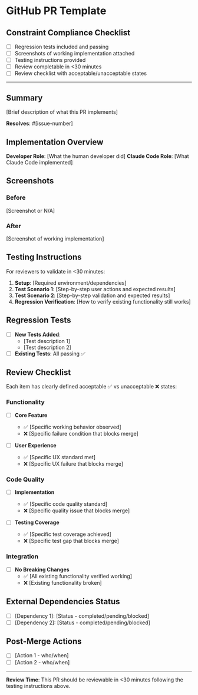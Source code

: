 # GitHub PR Template

## Constraint Compliance Checklist
- [ ] Regression tests included and passing
- [ ] Screenshots of working implementation attached
- [ ] Testing instructions provided
- [ ] Review completable in <30 minutes
- [ ] Review checklist with acceptable/unacceptable states

---

## Summary
[Brief description of what this PR implements]

**Resolves**: #[issue-number]

## Implementation Overview
**Developer Role**: [What the human developer did]
**Claude Code Role**: [What Claude Code implemented]

## Screenshots
### Before
[Screenshot or N/A]

### After  
[Screenshot of working implementation]

## Testing Instructions
For reviewers to validate in <30 minutes:

1. **Setup**: [Required environment/dependencies]
2. **Test Scenario 1**: [Step-by-step user actions and expected results]
3. **Test Scenario 2**: [Step-by-step validation and expected results]
4. **Regression Verification**: [How to verify existing functionality still works]

## Regression Tests
- [ ] **New Tests Added**:
  - [Test description 1]
  - [Test description 2]
- [ ] **Existing Tests**: All passing ✅

## Review Checklist
Each item has clearly defined acceptable ✅ vs unacceptable ❌ states:

### Functionality
- [ ] **Core Feature**
  - ✅ [Specific working behavior observed]
  - ❌ [Specific failure condition that blocks merge]

- [ ] **User Experience**  
  - ✅ [Specific UX standard met]
  - ❌ [Specific UX failure that blocks merge]

### Code Quality
- [ ] **Implementation**
  - ✅ [Specific code quality standard]
  - ❌ [Specific quality issue that blocks merge]

- [ ] **Testing Coverage**
  - ✅ [Specific test coverage achieved]
  - ❌ [Specific test gap that blocks merge]

### Integration
- [ ] **No Breaking Changes**
  - ✅ [All existing functionality verified working]
  - ❌ [Existing functionality broken]

## External Dependencies Status
- [ ] [Dependency 1]: [Status - completed/pending/blocked]
- [ ] [Dependency 2]: [Status - completed/pending/blocked]

## Post-Merge Actions
- [ ] [Action 1 - who/when]
- [ ] [Action 2 - who/when]

---
**Review Time**: This PR should be reviewable in <30 minutes following the testing instructions above.